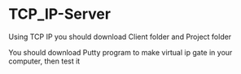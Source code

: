 # TCP_IP-Server

Using TCP IP you should download Client folder and Project folder

You should download Putty program to make virtual ip gate in your computer, then test it

